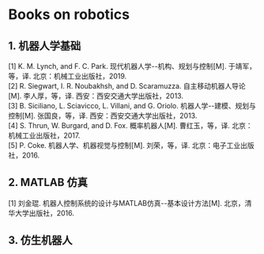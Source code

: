 # Books on robotics  

## 1. 机器人学基础
[1] K. M. Lynch, and F. C. Park. 现代机器人学--机构、规划与控制[M]. 于靖军，等，译. 北京：机械工业出版社，2019.  
[2] R. Siegwart, I. R. Noubakhsh, and D. Scaramuzza. 自主移动机器人导论[M]. 李人厚，等，译. 西安：西安交通大学出版社，2013.  
[3] B. Siciliano, L. Sciavicco, L. Villani, and G. Oriolo. 机器人学--建模、规划与控制[M]. 张国良，等，译. 西安：西安交通大学出版社，2013.  
[4] S. Thrun, W. Burgard, and D. Fox. 概率机器人[M]. 曹红玉，等，译. 北京：机械工业出版社，2017.  
[5] P. Coke. 机器人学、机器视觉与控制[M]. 刘荣，等，译. 北京：电子工业出版社，2016.

## 2. MATLAB 仿真
[1] 刘金琨. 机器人控制系统的设计与MATLAB仿真--基本设计方法[M]. 北京，清华大学出版社，2016. 

## 3. 仿生机器人
